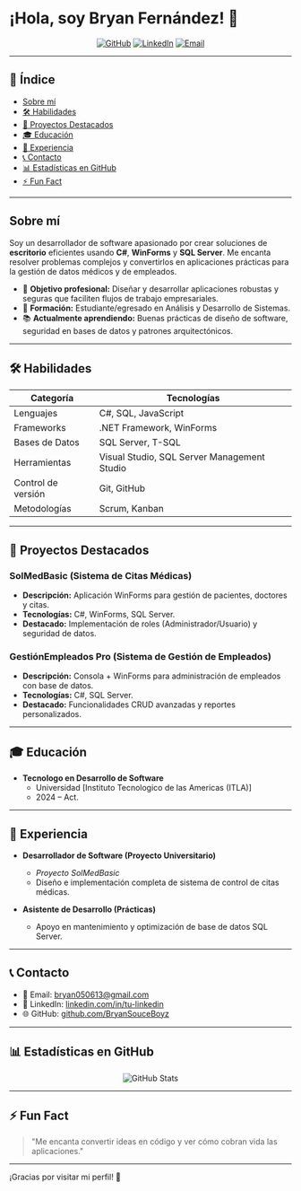 # ¡Hola, soy Bryan Fernández! 👋

<p align="center">
  <a href="https://github.com/BryanSouceBoyz"><img src="https://img.shields.io/badge/GitHub-BryanSouceBoyz-181717.svg" alt="GitHub"></a>
  <a href="https://www.linkedin.com/in/tu-linkedin"><img src="https://img.shields.io/badge/LinkedIn-Bryan-blue.svg" alt="LinkedIn"></a>
  <a href="mailto:tu-email@example.com"><img src="https://img.shields.io/badge/Email-bryan@example.com-red.svg" alt="Email"></a>
</p>

---

## 📖 Índice
- [Sobre mí](#sobre-mí)
- [🛠️ Habilidades](#️️️️️️️️️️️️🛠️-habilidades)
- [🚀 Proyectos Destacados](#️️️️️️️️️️️️🚀-proyectos-destacados)
- [🎓 Educación](#️️️️️️️️️️️️🎓-educación)
- [💼 Experiencia](#️️️️️️️️️️️️💼-experiencia)
- [📞 Contacto](#️️️️️️️️️️️️📞-contacto)
- [📊 Estadísticas en GitHub](#️️️️️️️️️️️️📊-estadísticas-en-github)
- [⚡ Fun Fact](#️️️️️️️️️️️️⚡-fun-fact)

---

## Sobre mí
Soy un desarrollador de software apasionado por crear soluciones de **escritorio** eficientes usando **C#**, **WinForms** y **SQL Server**. Me encanta resolver problemas complejos y convertirlos en aplicaciones prácticas para la gestión de datos médicos y de empleados.

- 🎯 **Objetivo profesional:** Diseñar y desarrollar aplicaciones robustas y seguras que faciliten flujos de trabajo empresariales.
- 🏫 **Formación:** Estudiante/egresado en Análisis y Desarrollo de Sistemas.
- 📚 **Actualmente aprendiendo:** Buenas prácticas de diseño de software, seguridad en bases de datos y patrones arquitectónicos.

---

## 🛠️ Habilidades

| Categoría        | Tecnologías                              |
|------------------|------------------------------------------|
| Lenguajes        | C#, SQL, JavaScript                      |
| Frameworks       | .NET Framework, WinForms                 |
| Bases de Datos   | SQL Server, T-SQL                        |
| Herramientas     | Visual Studio, SQL Server Management Studio |
| Control de versión | Git, GitHub                            |
| Metodologías     | Scrum, Kanban                            |

---

## 🚀 Proyectos Destacados

### SolMedBasic (Sistema de Citas Médicas)
- **Descripción:** Aplicación WinForms para gestión de pacientes, doctores y citas.
- **Tecnologías:** C#, WinForms, SQL Server.
- **Destacado:** Implementación de roles (Administrador/Usuario) y seguridad de datos.

### GestiónEmpleados Pro (Sistema de Gestión de Empleados)
- **Descripción:** Consola + WinForms para administración de empleados con base de datos.
- **Tecnologías:** C#, SQL Server.
- **Destacado:** Funcionalidades CRUD avanzadas y reportes personalizados.

---

## 🎓 Educación

- **Tecnologo en Desarrollo de Software**
  - Universidad [Instituto Tecnologico de las Americas (ITLA)]
  - 2024 – Act.

---

## 💼 Experiencia

- **Desarrollador de Software (Proyecto Universitario)**
  - _Proyecto SolMedBasic_
  - Diseño e implementación completa de sistema de control de citas médicas.

- **Asistente de Desarrollo (Prácticas)**
  - Apoyo en mantenimiento y optimización de base de datos SQL Server.

---

## 📞 Contacto

- 📧 Email: bryan050613@gmail.com
- 🔗 LinkedIn: [linkedin.com/in/tu-linkedin](https://www.linkedin.com/in/tu-linkedin)
- 🌐 GitHub: [github.com/BryanSouceBoyz](https://github.com/BryanSouceBoyz)

---

## 📊 Estadísticas en GitHub

<p align="center">
  <img src="https://github-readme-stats.vercel.app/api?username=BryanSouceBoyz&show_icons=true&theme=default" alt="GitHub Stats" />
</p>

---

## ⚡ Fun Fact

> "Me encanta convertir ideas en código y ver cómo cobran vida las aplicaciones."

---

¡Gracias por visitar mi perfil! 🙏

